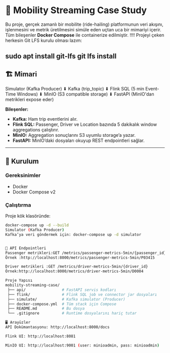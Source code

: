# 🚖 Mobility Streaming Case Study

Bu proje, gerçek zamanlı bir mobilite (ride-hailing) platformunun veri akışını, işlenmesini ve metrik üretilmesini simüle eden uçtan uca bir mimariyi içerir.  
Tüm bileşenler **Docker Compose** ile containerize edilmiştir.
!!!! Projeyi çeken herkesin Git LFS kurulu olması lazım:

sudo apt install git-lfs
git lfs install
---

## 🏗 Mimari

Simulator (Kafka Producer)
⬇
Kafka (trip_topic)
⬇
Flink SQL (5 min Event-Time Windows)
⬇
MinIO (S3 compatible storage)
⬇
FastAPI (MinIO'dan metrikleri expose eder)


**Bileşenler:**
- **Kafka:** Ham trip eventlerini alır.
- **Flink SQL:** Passenger, Driver ve Location bazında 5 dakikalık window aggregations çalıştırır.
- **MinIO:** Aggregation sonuçlarını S3 uyumlu storage’a yazar.
- **FastAPI:** MinIO’daki dosyaları okuyup REST endpointleri sağlar.

---

## 🚀 Kurulum

### Gereksinimler
- Docker
- Docker Compose v2

### Çalıştırma
Proje kök klasöründe:
```bash
docker-compose up -d --build
Simulator (Kafka Producer)
Kafka’ya veri göndermek için: docker-compose up -d simulator


📡 API Endpointleri
Passenger metrikleri:GET /metrics/passenger-metrics-5min/{passenger_id}
Örnek :http://localhost:8000/metrics/passenger-metrics-5min/P03415

Driver metrikleri :GET /metrics/driver-metrics-5min/{driver_id}
Örnek:http://localhost:8000/metrics/driver-metrics-5min/D0004

Proje Yapısı
mobility-streaming-case/
 ├── api/                # FastAPI servis kodları
 ├── flink/              # Flink SQL job ve connector jar dosyaları
 ├── simulate/           # Kafka simulator (Producer)
 ├── docker-compose.yml  # Tüm stack için Compose
 ├── README.md           # Bu dosya
 └── .gitignore          # Runtime dosyalarını hariç tutar

🖥 Arayüzler
API Dokümantasyonu: http://localhost:8000/docs

Flink UI: http://localhost:8081

MinIO UI: http://localhost:9001 (user: minioadmin, pass: minioadmin)
